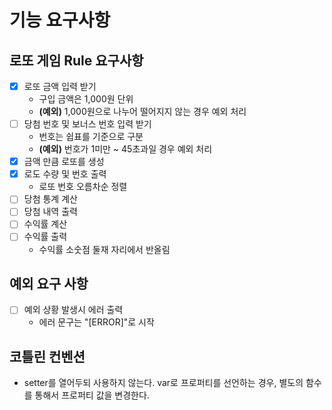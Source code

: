 # 기능 요구사항

## 로또 게임 Rule 요구사항
- [x] 로또 금액 입력 받기
  - 구입 금액은 1,000원 단위
  - **(예외)** 1,000원으로 나누어 떨어지지 않는 경우 예외 처리 
- [ ] 당첨 번호 및 보너스 번호 입력 받기 
  - 번호는 쉽표를 기준으로 구분
  - **(예외)** 번호가 1미만 ~ 45초과일 경우 예외 처리
- [x] 금액 만큼 로또를 생성
- [x] 로도 수량 및 번호 출력
  - 로또 번호 오름차순 정렬
- [ ] 당첨 통계 계산
- [ ] 당첨 내역 출력
- [ ] 수익률 계산
- [ ] 수익률 출력
  - 수익률 소숫점 둘재 자리에서 반올림

## 예외 요구 사항
- [ ] 예외 상황 발생시 에러 출력
  - 에러 문구는 "[ERROR]"로 시작

## 코틀린 컨벤션
- setter를 열어두되 사용하지 않는다. var로 프로퍼티를 선언하는 경우, 별도의 함수를 통해서 프로퍼티 값을 변경한다.